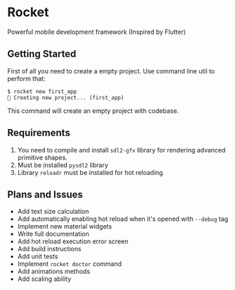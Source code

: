 # Rocket

Powerful mobile development framework (Inspired by Flutter)

## Getting Started

First of all you need to create a empty project. Use command line util to perform that:

```console
$ rocket new first_app
💫 Creating new project... (first_app)
```

This command will create an empty project with codebase.

## Requirements

1. You need to compile and install `sdl2-gfx` library for rendering advanced primitive shapes.
2. Must be installed `pysdl2` library
3. Library `reloadr` must be installed for hot reloading

## Plans and Issues

- Add text size calculation
- Add automatically enabling hot reload when it's opened with `--debug` tag
- Implement new material widgets
- Write full documentation
- Add hot reload execution error screen
- Add build instructions
- Add unit tests
- Implement `rocket doctor` command
- Add animations methods
- Add scaling ability